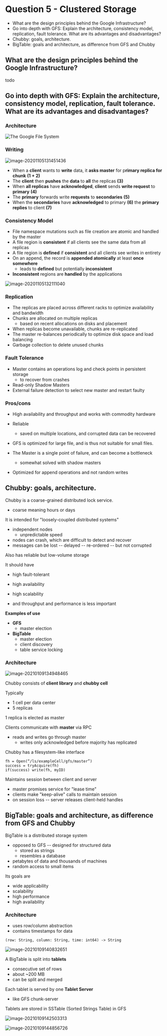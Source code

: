 # Question 5 - Clustered Storage

* What are the design principles behind the Google Infrastructure?
* Go into depth with GFS: Explain the architecture, consistency model, replication, fault tolerance. What are its advantages and disadvantages?
* Chubby: goals, architecture.
* BigTable: goals and architecture, as difference from GFS and Chubby



## What are the design principles behind the Google Infrastructure?

todo



## Go into depth with GFS: Explain the architecture, consistency model, replication, fault tolerance. What are its advantages and disadvantages?

### Architecture

![The Google File System](images/5-clustered-storage/gfs-architecture.png)

### Writing

![image-20201105131451436](../images/09-cluster-storage/image-20201105131451436.png)

* When a **client** wants to **write** data, it **asks master** for p**rimary replica for chunk** **(1 + 2)**
* The **client** then **pushes** the **data** to **all** the replicas **(3)**
* When **all replicas** have **acknowledged**, **client** sends **write request** to **primary** **(4)**
* The **primary** forwards write **requests** to **secondaries** **(5)**
* When the **secondaries** have **acknowledged** to primary **(6)** the **primary** **replies** to client **(7)**



### Consistency Model

* File namespace mutations such as file creation are atomic and handled by the master
* A file region is **consistent** if all clients see the same data from all replicas
* A file region is **defined** if **consistent** and all clients see writes in entirety 
* On an append, the record is **appended atomically** at least **once somewhere**
    * leads to **defined** but potentially **inconsistent**
* **Inconsistent** regions are **handled** by the applications

![image-20201105132111040](../images/09-cluster-storage/image-20201105132111040.png)

### Replication

* The replicas are placed across different racks to optimize availability and bandwidth
* Chunks are allocated on multiple replicas
    * based on recent allocations on disks and placement
* When replicas become unavailable, chunks are re-replicated
* The master re-balances periodically to optimize disk space and load balancing
* Garbage collection to delete unused chunks



### Fault Tolerance

* Master contains an operations log and check points in persistent storage
    * to recover from crashes
* Read-only Shadow Masters
* External failure detection to select new master and restart faulty



### Pros/cons

* High availability and throughput and works with commodity hardware
* Reliable
    * saved on multiple locations, and corrupted data can be recovered

* GFS is optimized for large file, and is thus not suitable for small files.

* The Master is a single point of failure, and can become a bottleneck
    * somewhat solved with shadow masters
* Optimized for append operations and not random writes



## Chubby: goals, architecture.

Chubby is a coarse-grained distributed lock service.

* coarse meaning hours or days

It is intended for "loosely-coupled distributed systems"

* independent nodes
    * unpredictable speed
* nodes can crash, which are difficult to detect and recover
* messages can be lost -- delayed -- re-ordered -- but not corrupted

Also has reliable but low-volume storage

It should have

* high fault-tolerant
* high availability
* high scalability

* and throughput and performance is less important

**Examples of use**

* **GFS**
    * master election 
* **BigTable**
    * master election
    * client discovery
    * table service locking



### Architecture

![image-20210109134948465](images/5-clustered-storage/image-20210109134948465.png)

Chubby consists of **client library** and **chubby cell**

Typically 

* 1 cell per data center
* 5 replicas

1 replica is elected as master

Clients communicate with **master** via RPC

* reads and writes go through master
    * writes only acknowledged before majority has replicated

Chubby has a filesystem-like interface

```pseudocode
fh = Open(“/ls/exampleCell/gfs/master”)
success = tryAcquire(fh)
if(success) write(fh, myID)
```



Maintains session between client and server

* master promises service for "lease time"
* clients make "keep-alive" calls to maintain session
* on session loss -- server releases client-held handles





## BigTable: goals and architecture, as difference from GFS and Chubby

BigTable is a distributed storage system

* opposed to GFS -- designed for structured data
    * stored as strings
    * resembles a database
* petabytes of data and thousands of machines
* random access to small items

Its goals are

* wide applicability
* scalability
* high performance
* high availability



### Architecture

* uses row/column abstraction
* contains timestamps for data

```pseudocode
(row: String, column: String, time: int64) -> String
```

![image-20210109140832651](images/5-clustered-storage/image-20210109140832651.png)

A BigTable is split into **tablets**

* consecutive set of rows
* about ~200 MB
* can be split and merged

Each tablet is served by one **Tablet Server**

* like GFS chunk-server

Tablets are stored in SSTable (Sorted Strings Table) in GFS

![image-20210109142503313](images/5-clustered-storage/image-20210109142503313.png)





![image-20210109144856726](images/5-clustered-storage/image-20210109144856726.png)

